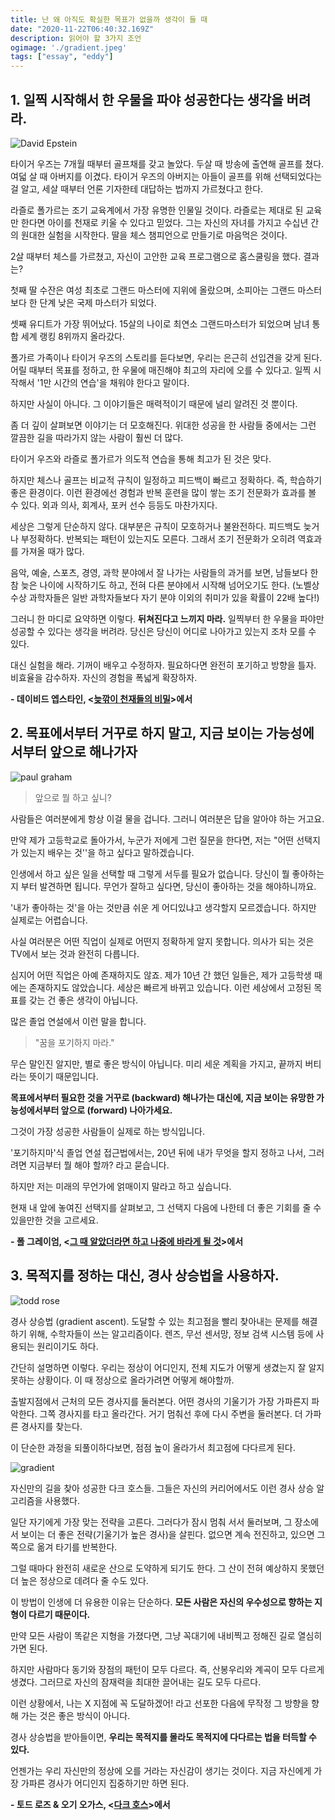 ```yaml
---
title: 난 왜 아직도 확실한 목표가 없을까 생각이 들 때 
date: "2020-11-22T06:40:32.169Z"
description: 읽어야 할 3가지 조언
ogimage: './gradient.jpeg'
tags: ["essay", "eddy"]
---
```





## 1. 일찍 시작해서 한 우물을 파야 성공한다는 생각을 버려라.

![David Epstein](./david.jpg)



타이거 우즈는 7개월 때부터 골프채를 갖고 놀았다. 두살 때 방송에 출연해 골프를 쳤다. 여덟 살 때 아버지를 이겼다. 타이거 우즈의 아버지는 아들이 골프를 위해 선택되었다는 걸 알고, 세살 때부터 언론 기자한테 대답하는 법까지 가르쳤다고 한다.  

라즐로 폴가르는 조기 교육계에서 가장 유명한 인물일 것이다. 라즐로는 제대로 된 교육만 한다면 아이를 천재로 키울 수 있다고 믿었다. 그는 자신의 자녀를 가지고 수십년 간의 원대한 실험을 시작한다. 딸을 체스 챔피언으로 만들기로 마음먹은 것이다. 

2살 때부터 체스를 가르쳤고, 자신이 고안한 교육 프로그램으로 홈스쿨링을 했다. 결과는? 

첫째 딸 수잔은 여성 최초로 그랜드 마스터에 지위에 올랐으며, 소피아는 그랜드 마스터보다 한 단계 낮은 국제 마스터가 되었다. 

셋째 유디트가 가장 뛰어났다. 15살의 나이로 최연소 그랜드마스터가 되었으며 남녀 통합 세계 랭킹 8위까지 올라갔다.

폴가르 가족이나 타이거 우즈의 스토리를 듣다보면, 우리는 은근히 선입견을 갖게 된다. 어릴 때부터 목표를 정하고, 한 우물에 매진해야 최고의 자리에 오를 수 있다고. 일찍 시작해서 '1만 시간의 연습'을 채워야 한다고 말이다. 

하지만 사실이 아니다. 그 이야기들은 매력적이기 때문에 널리 알려진 것 뿐이다. 

좀 더 깊이 살펴보면 이야기는 더 모호해진다. 위대한 성공을 한 사람들 중에서는 그런 깔끔한 길을 따라가지 않는 사람이 훨씬 더 많다. 

타이거 우즈와 라즐로 폴가르가 의도적 연습을 통해 최고가 된 것은 맞다. 

하지만 체스나 골프는 비교적 규칙이 일정하고 피드백이 빠르고 정확하다. 즉, 학습하기 좋은 환경이다. 이런 환경에선 경험과 반복 훈련을 많이 쌓는 조기 전문화가 효과를 볼 수 있다. 외과 의사, 회계사, 포커 선수 등등도 마찬가지다.


세상은 그렇게 단순하지 않다. 대부분은 규칙이 모호하거나 불완전하다. 피드백도 늦거나 부정확하다. 반복되는 패턴이 있는지도 모른다. 그래서 조기 전문화가 오히려 역효과를 가져올 때가 많다.


음악, 예술, 스포츠, 경영, 과학 분야에서 잘 나가는 사람들의 과거를 보면, 남들보다 한참 늦은 나이에 시작하기도 하고, 전혀 다른 분야에서 시작해 넘어오기도 한다. (노벨상 수상 과학자들은 일반 과학자들보다 자기 분야 이외의 취미가 있을 확률이 22배 높다!)

그러니 한 마디로 요약하면 이렇다. **뒤쳐진다고 느끼지 마라.** 일찍부터 한 우물을 파야만 성공할 수 있다는 생각을 버려라. 당신은 당신이 어디로 나아가고 있는지 조차 모를 수 있다. 

대신 실험을 해라. 기꺼이 배우고 수정하자. 필요하다면 완전히 포기하고 방향을 틀자.  비효율을 감수하자. 자신의 경험을 폭넓게 확장하자. 



**- 데이비드 엡스타인, <[늦깎이 천재들의 비밀](http://www.yes24.com/Product/Goods/90175929)>에서** 



## 2. 목표에서부터 거꾸로 하지 말고, 지금 보이는 가능성에서부터 앞으로 해나가자



![paul graham](./paul.png)





> 앞으로 뭘 하고 싶니?

사람들은 여러분에게 항상 이걸 물을 겁니다. 그러니 여러분은 답을 알아야 하는 거고요. 

만약 제가 고등학교로 돌아가서, 누군가 저에게 그런 질문을 한다면, 저는 "어떤 선택지가 있는지 배우는 것''을 하고 싶다고 말하겠습니다. 

인생에서 하고 싶은 일을 선택할 때 그렇게 서두를 필요가 없습니다. 당신이 뭘 좋아하는지 부터 발견하면 됩니다. 무언가 잘하고 싶다면, 당신이 좋아하는 것을 해야하니까요.

'내가 좋아하는 것'을 아는 것만큼 쉬운 게 어디있냐고 생각할지 모르겠습니다. 하지만 실제로는 어렵습니다. 


사실 여러분은 어떤 직업이 실제로 어떤지 정확하게 알지 못합니다. 의사가 되는 것은 TV에서 보는 것과 완전히 다릅니다. 



심지어 어떤 직업은 아예 존재하지도 않죠. 제가 10년 간 했던 일들은, 제가 고등학생 때에는 존재하지도 않았습니다. 세상은 빠르게 바뀌고 있습니다. 이런 세상에서 고정된 목표를 갖는 건 좋은 생각이 아닙니다.

많은 졸업 연설에서 이런 말을 합니다. 

> "꿈을 포기하지 마라." 

무슨 말인진 알지만, 별로 좋은 방식이 아닙니다. 미리 세운 계획을 가지고, 끝까지 버티라는 뜻이기 때문입니다.

**목표에서부터 필요한 것을 거꾸로 (backward) 해나가는 대신에, 지금 보이는 유망한 가능성에서부터 앞으로 (forward) 나아가세요.** 

그것이 가장 성공한 사람들이 실제로 하는 방식입니다. 

'포기하지마'식 졸업 연설 접근법에서는, 20년 뒤에 내가 무엇을 할지 정하고 나서, 그러려면 지금부터 뭘 해야 할까? 라고 묻습니다.

하지만 저는 미래의 무언가에 얽매이지 말라고 하고 싶습니다.

현재 내 앞에 놓여진 선택지를 살펴보고, 그 선택지 다음에 나한테 더 좋은 기회를 줄 수 있을만한 것을 고르세요.



**- 폴 그레이엄, <[그 때 알았더라면 하고 나중에 바라게 될 것](http://www.paulgraham.com/hs.html)>에서**



## 3. 목적지를 정하는 대신, 경사 상승법을 사용하자.



![todd rose](./todd.jpg)



경사 상승법 (gradient ascent). 도달할 수 있는 최고점을 빨리 찾아내는 문제를 해결하기 위해, 수학자들이 쓰는 알고리즘이다. 렌즈, 무선 센서망, 정보 검색 시스템 등에 사용되는 원리이기도 하다.



간단히 설명하면 이렇다. 우리는 정상이 어디인지, 전체 지도가 어떻게 생겼는지 잘 알지 못하는 상황이다. 이 때 정상으로 올라가려면 어떻게 해야할까. 



출발지점에서 근처의 모든 경사지를 둘러본다. 어떤 경사의 기울기가 가장 가파른지 파악한다. 그쪽 경사지를 타고 올라간다. 거기 멈춰선 후에 다시 주변을 둘러본다. 더 가파른 경사지를 찾는다. 

이 단순한 과정을 되풀이하다보면, 점점 높이 올라가서 최고점에 다다르게 된다.



![gradient](./gradient.jpeg)





자신만의 길을 찾아 성공한 다크 호스들. 그들은 자신의 커리어에서도 이런 경사 상승 알고리즘을 사용했다. 



일단 자기에게 가장 맞는 전략을 고른다. 그러다가 잠시 멈춰 서서 둘러보며, 그 장소에서 보이는 더 좋은 전략(기울기가 높은 경사)을 살핀다. 없으면 계속 전진하고, 있으면 그쪽으로 옮겨 타기를 반복한다. 

그럴 때마다 완전히 새로운 산으로 도약하게 되기도 한다. 그 산이 전혀 예상하지 못했던 더 높은 정상으로 데려다 줄 수도 있다.



이 방법이 인생에 더 유용한 이유는 단순하다. **모든 사람은 자신의 우수성으로 향하는 지형이 다르기 때문이다.** 

만약 모든 사람이 똑같은 지형을 가졌다면, 그냥 꼭대기에 내비찍고 정해진 길로 열심히 가면 된다. 

하지만 사람마다 동기와 장점의 패턴이 모두 다르다. 즉, 산봉우리와 계곡이 모두 다르게 생겼다. 그러므로 자신의 잠재력을 최대한 끌어내는 길도 모두 다르다. 

이런 상황에서, 나는 X 지점에 꼭 도달하겠어! 라고 선포한 다음에 무작정 그 방향을 향해 가는 것은 좋은 방식이 아니다.



경사 상승법을 받아들이면, **우리는 목적지를 몰라도 목적지에 다다르는 법을 터득할 수 있다.** 

언젠가는 우리 자신만의 정상에 오를 거라는 자신감이 생기는 것이다. 지금 자신에게 가장 가파른 경사가 어디인지 집중하기만 하면 된다.



**- 토드 로즈 & 오기 오가스, <[다크 호스](http://www.yes24.com/Product/Goods/77251201?OzSrank=1)>에서**

